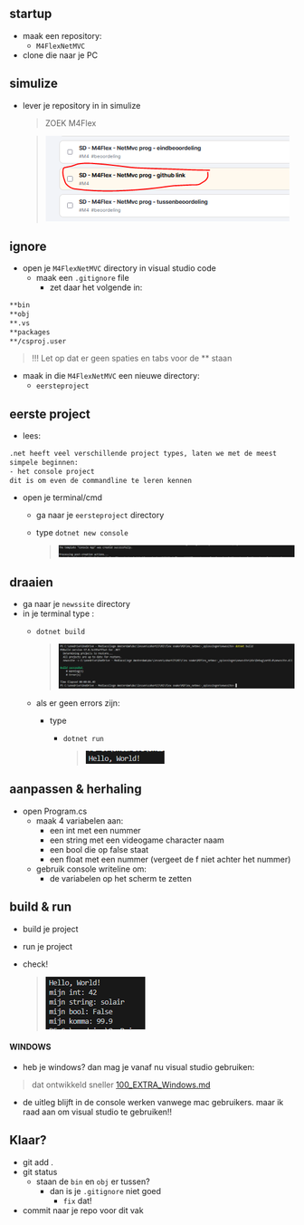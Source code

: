 ## startup

- maak een repository:
    - `M4FlexNetMVC`
- clone die naar je PC




## simulize
        
- lever je repository in in simulize
    > ZOEK M4Flex
    
    >![](img/m4flex.PNG)
    
    
## ignore
- open je `M4FlexNetMVC` directory in visual studio code
    - maak een `.gitignore` file
        - zet daar het volgende in:
```
**bin
**obj
**.vs
**packages
**/csproj.user
```
> !!! Let op dat er geen spaties en tabs voor de ** staan

- maak in die `M4FlexNetMVC`  een nieuwe directory:
    - `eersteproject`

## eerste project

- lees:
```
.net heeft veel verschillende project types, laten we met de meest simpele beginnen:
- het console project
dit is om even de commandline te leren kennen

```

- open je terminal/cmd
    - ga naar je `eersteproject` directory
    - type `dotnet new console`

        > ![](img/newconsole.PNG)


## draaien

- ga naar je `newssite` directory
- in je terminal type :
    - `dotnet build`

        > ![](img/build.PNG)
    - als er geen errors zijn:
        - type
            - `dotnet run`

                > ![](img/runconsole.PNG)

## aanpassen & herhaling

- open Program.cs
    - maak 4 variabelen aan:
        - een int met een nummer
        - een string met een videogame character naam
        - een bool die op false staat
        - een float met een nummer (vergeet de f niet achter het nummer)
    - gebruik console writeline om:
        - de variabelen op het scherm te zetten

## build & run

- build je project
- run je project
- check!

    > ![](img/herhaal.PNG)

#### WINDOWS

- heb je windows? dan mag je vanaf nu visual studio gebruiken:
> dat ontwikkeld sneller
[100_EXTRA_Windows.md](./100_EXTRA_Windows.md)

- de uitleg blijft in de console werken vanwege mac gebruikers. maar ik raad aan om visual studio te gebruiken!!

## Klaar?

- git add .
- git status
    - staan de `bin` en `obj` er tussen?
        - dan is je `.gitignore` niet goed
            - `fix` dat!
- commit naar je repo voor dit vak
